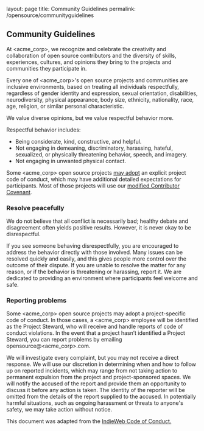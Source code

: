 layout: page
title: Community Guidelines
permalink: /opensource/communityguidelines

## Community Guidelines

At <acme_corp>, we recognize and celebrate the creativity and collaboration of open source contributors and the diversity of skills, experiences, cultures, and opinions they bring to the projects and communities they participate in.

Every one of <acme_corp>'s open source projects and communities are inclusive environments, based on treating all individuals respectfully, regardless of gender identity and expression, sexual orientation, disabilities, neurodiversity, physical appearance, body size, ethnicity, nationality, race, age, religion, or similar personal characteristic.

We value diverse opinions, but we value respectful behavior more.

Respectful behavior includes:

-   Being considerate, kind, constructive, and helpful.
-   Not engaging in demeaning, discriminatory, harassing, hateful, sexualized, or physically threatening behavior, speech, and imagery.
-   Not engaging in unwanted physical contact.

Some <acme_corp> open source projects [may adopt](https://opensource.<acme_corp>/documentation/reference/releasing/preparing/#conduct) an explicit project code of conduct, which may have additional detailed expectations for participants. Most of those projects will use our [modified Contributor Covenant](https://opensource.<acme_corp>/docs/releasing/template/CODE_OF_CONDUCT/).

### Resolve peacefully

We do not believe that all conflict is necessarily bad; healthy debate and disagreement often yields positive results. However, it is never okay to be disrespectful.

If you see someone behaving disrespectfully, you are encouraged to address the behavior directly with those involved. Many issues can be resolved quickly and easily, and this gives people more control over the outcome of their dispute. If you are unable to resolve the matter for any reason, or if the behavior is threatening or harassing, report it. We are dedicated to providing an environment where participants feel welcome and safe.

### Reporting problems

Some <acme_corp> open source projects may adopt a project-specific code of conduct. In those cases, a <acme_corp> employee will be identified as the Project Steward, who will receive and handle reports of code of conduct violations. In the event that a project hasn’t identified a Project Steward, you can report problems by emailing opensource@<acme_corp>.com.

We will investigate every complaint, but you may not receive a direct response. We will use our discretion in determining when and how to follow up on reported incidents, which may range from not taking action to permanent expulsion from the project and project-sponsored spaces. We will notify the accused of the report and provide them an opportunity to discuss it before any action is taken. The identity of the reporter will be omitted from the details of the report supplied to the accused. In potentially harmful situations, such as ongoing harassment or threats to anyone's safety, we may take action without notice.

This document was adapted from the [IndieWeb Code of Conduct.](https://indieweb.org/code-of-conduct)
